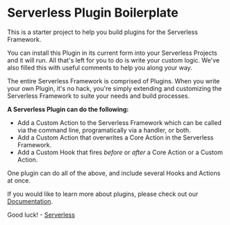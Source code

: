 Serverless Plugin Boilerplate
=============================

This is a starter project to help you build plugins for the Serverless Framework.

You can install this Plugin in its current form into your Serverless Projects and it will run.  All that's left for you to do is write your custom logic.  We've also filled this with useful comments to help you along your way.

The entire Serverless Framework is comprised of Plugins.  When you write your own Plugin, it's no hack, you're simply extending and customizing the Serverless Framework to suite your needs and build processes.

**A Serverless Plugin can do the following:**

* Add a Custom Action to the Serverless Framework which can be called via the command line, programatically via a handler, or both.
* Add a Custom Action that overwrites a Core Action in the Serverless Framework.
* Add a Custom Hook that fires *before* or *after* a Core Action or a Custom Action.

One plugin can do all of the above, and include several Hooks and Actions at once.

If you would like to learn more about plugins, please check out our [Documentation](http://docs.serverless.com).

Good luck! - [Serverless](http://www.serverless.com)


